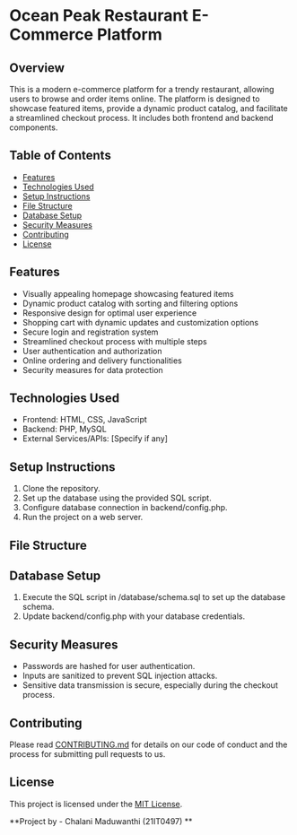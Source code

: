 # Ocean Peak Restaurant E-Commerce Platform

## Overview

This is a modern e-commerce platform for a trendy restaurant, allowing users to browse and order items online. The platform is designed to showcase featured items, provide a dynamic product catalog, and facilitate a streamlined checkout process. It includes both frontend and backend components.

## Table of Contents

- [Features](#features)
- [Technologies Used](#technologies-used)
- [Setup Instructions](#setup-instructions)
- [File Structure](#file-structure)
- [Database Setup](#database-setup)
- [Security Measures](#security-measures)
- [Contributing](#contributing)
- [License](#license)

## Features

- Visually appealing homepage showcasing featured items
- Dynamic product catalog with sorting and filtering options
- Responsive design for optimal user experience
- Shopping cart with dynamic updates and customization options
- Secure login and registration system
- Streamlined checkout process with multiple steps
- User authentication and authorization
- Online ordering and delivery functionalities
- Security measures for data protection

## Technologies Used

- Frontend: HTML, CSS, JavaScript
- Backend: PHP, MySQL
- External Services/APIs: [Specify if any]

## Setup Instructions

1. Clone the repository.
2. Set up the database using the provided SQL script.
3. Configure database connection in backend/config.php.
4. Run the project on a web server.

## File Structure

## Database Setup

1. Execute the SQL script in /database/schema.sql to set up the database schema.
2. Update backend/config.php with your database credentials.

## Security Measures

- Passwords are hashed for user authentication.
- Inputs are sanitized to prevent SQL injection attacks.
- Sensitive data transmission is secure, especially during the checkout process.

## Contributing

Please read [CONTRIBUTING.md](CONTRIBUTING.md) for details on our code of conduct and the process for submitting pull requests to us.

## License

This project is licensed under the [MIT License](LICENSE). 

**Project by - Chalani Maduwanthi (21IT0497) **